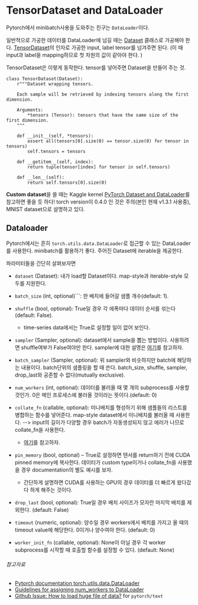 # TensorDataset and DataLoader


Pytorch에서 minibatch사용을 도와주는 친구는 ```DataLoader```이다.

일반적으로 가공한 데이터를 DataLoader에 넘길 때는 [Dataset](https://pytorch.org/docs/stable/data.html#torch.utils.data.Dataset) 클래스로 가공해야 한다.
[TensorDataset](https://pytorch.org/docs/stable/data.html#torch.utils.data.TensorDataset)의 인자로 가공한 input, label tensor를 넘겨주면 된다. (이 때 input과 label을 mapping하므로 첫 차원의 값이 같아야 한다. )


TensorDataset은 이렇게 동작한다. tensor를 넣어주면 Dataset을 만들어 주는 것.
```python3
class TensorDataset(Dataset):
    r"""Dataset wrapping tensors.

    Each sample will be retrieved by indexing tensors along the first dimension.

    Arguments:
        *tensors (Tensor): tensors that have the same size of the first dimension.
    """

    def __init__(self, *tensors):
        assert all(tensors[0].size(0) == tensor.size(0) for tensor in tensors)
        self.tensors = tensors

    def __getitem__(self, index):
        return tuple(tensor[index] for tensor in self.tensors)

    def __len__(self):
        return self.tensors[0].size(0)
```

**Custom dataset**을 쓸 때는  Kaggle kernel [PyTorch Dataset and DataLoader](https://www.kaggle.com/pinocookie/pytorch-dataset-and-dataloader?fbclid=IwAR2dfKfjljmnoJUdMIttrxffZF4kJOyG5kqzverzIVZoySGq3EJOtFNvqcA)를 참고하면 좋을 듯 하다! torch version이 0.4.0 인 것은 주의(본인 현재 v1.3.1 사용중), MNIST dataset으로 설명하고 있다.



## Dataloader

Pytorch에서는 흔히 ```torch.utils.data.DataLoader```로 접근할 수 있는 DataLoader를 사용한다. minibatch를 활용하기 좋다.
주어진 Dataset에 iterable을 제공한다. 


파라미터들을 간단히 살펴보자면

- ```dataset``` (Dataset): 내가 load할 Dataset이다. map-style과 iterable-style 모두를 지원한다.
- ```batch_size``` (int, optional)```: 한 배치에 들어갈 샘플 개수(default: 1).
- ```shuffle``` (bool, optional): True일 경우 각 에폭마다 데이터 순서를 섞는다(default: False).
    - time-series data에서는 True로 설정할 일이 없어 보인다.
- ```sampler``` (Sampler, optional): dataset에서 sample을 뽑는 방법이다. 사용하려면 shuffle여부가 False여야만 한다. sampler에 대한 설명은 [여기](https://pytorch.org/docs/master/data.html#torch.utils.data.Sampler)를 참고하자.
- ```batch_sampler``` (Sampler, optional): 위 sampler와 비슷하지만 batch에 해당하는 내용이다. batch단위의 샘플링을 할 때 쓴다.  batch_size, shuffle, sampler, drop_last와 공존할 수 없다(mutually exclusive).
- ```num_workers``` (int, optional): 데이터를 불러올 때 몇 개의 subprocess를 사용할 것인가. 0은 메인 프로세스에 불러올 것이라는 뜻이다.(default: 0)

- ```collate_fn``` (callable, optional): 미니배치를 형성하기 위해 샘플들의 리스트를 병합하는 함수를 넣어준다. map-style dataset에서 미니배치를 불러올 때 사용한다. --> input의 길이가 다양할 경우 batch가 자동생성되지 않고 에러가 나므로 collate_fn을 사용한다.
    - [여기](https://pytorch.org/docs/master/data.html#dataloader-collate-fn)를 참고하자. 
- ```pin_memory``` (bool, optional) – True로 설정하면 텐서를 return하기 전에 CUDA pinned memory에 복사한다. 데이터가 custom type이거나 collate_fn을 사용했을 경우 documentation의 별도 예시를 보자.
    - 간단하게 설명하면 CUDA를 사용하는 GPU의 경우 데이터를 더 빠르게 왔다갔다 하게 해주는 것이다.
- ```drop_last``` (bool, optional): True일 경우 배치 사이즈가 모자란 마지막 배치를 제외한다. (default: False)
- ```timeout``` (numeric, optional): 양수일 경우 workers에서 배치를 가지고 올 때의 timeout value에 해당한다. 0이거나 양수여야 한다. (default: 0)

- ```worker_init_fn``` (callable, optional): None이 아닐 경우 각 worker subprocess를 시작할 때 호출할 함수를 설정할 수 있다. (default: None)



###### 참고자료
- [Pytorch documentation torch.utils.data.DataLoader](https://pytorch.org/docs/stable/data.html#torch.utils.data.DataLoader)
- [Guidelines for assigning num_workers to DataLoader](https://discuss.pytorch.org/t/guidelines-for-assigning-num-workers-to-dataloader/813)
- [Github Issue: How to load huge file of data?](https://github.com/pytorch/text/issues/130#issuecomment-531901039) for ```pytorch/text```



